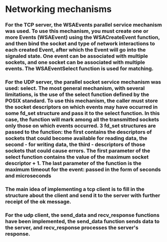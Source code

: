 # Networking mechanisms
### For the TCP server, the WSAEvents parallel service mechanism was used. To use this mechanism, you must create one or more Events (WSAEvent) using the WSACreateEvent function, and then bind the socket and type of network interactions to each created Event, after which the Event will go into the signaled state. One event can be associated with multiple sockets, and one socket can be associated with multiple events. The WSAEventSelect function is used for matching.
### For the UDP server, the parallel socket service mechanism was used: select. The most general mechanism, with several limitations, is the use of the select function defined by the POSIX standard. To use this mechanism, the caller must store the socket descriptors on which events may have occurred in some fd_set structure and pass it to the select function. In this case, the function will mark among all the transmitted sockets only those on which events occurred. 3 fd_set structures are passed to the function: the first contains the descriptors of sockets that could become available for reading data, the second - for writing data, the third - descriptors of those sockets that could cause errors. The first parameter of the select function contains the value of the maximum socket descriptor + 1. The last parameter of the function is the maximum timeout for the event: passed in the form of seconds and microseconds
### The main idea of implementing a tcp client is to fill in the structure about the client and send it to the server with further receipt of the ok message.
### For the udp client, the send_data and recv_response functions have been implemented, the send_data function sends data to the server, and recv_response processes the server's response.
